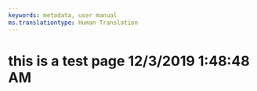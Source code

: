 ```yaml
---
keywords: metadata, user manual
ms.translationtype: Human Translation
---
```

# this is a test page 12/3/2019 1:48:48 AM